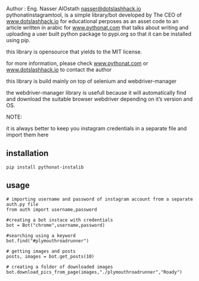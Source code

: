 

Author : Eng. Nasser AlOstath
nasser@dotslashhack.io
pythonatinstagramtool, is a simple library/bot developed by The CEO of www.dotslashhack.io for educational perposes as an asset code to an article written in arabic for www.pythonat.com that talks about writing and uploading a user built python package to pypi.org so that it can be installed using pip.

this library is opensource that yields to the MIT license.

for more information, please check www.pythonat.com or www.dotslashhack.io to contact the author

this library is build mainly on top of selenium and webdriver-manager

the webdriver-manager library is usefull because it will automatically find and download the suitable browser webdriver depending on it’s version and OS.

NOTE:

it is always better to keep you instagram credentials in a separate file and import them here


## installation
```
pip install pythonat-instalib
```

## usage

```
# importing username and password of instagram account from a separate auth.py file
from auth import username,password

#creating a bot instace with credentials
bot = Bot("chrome",username,password)

#searching using a keyword
bot.find("#plymouthroadrunner")

# getting images and posts
posts, images = bot.get_posts(10)

# creating a folder of downloaded images
bot.download_pics_from_page(images,"./plymouthroadrunner","Roady")

```